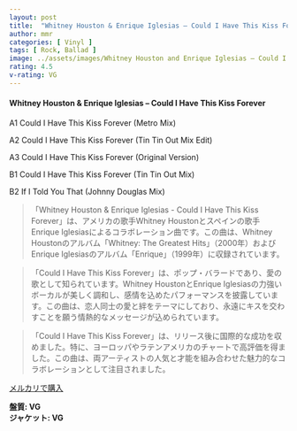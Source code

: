 ```yaml
---
layout: post
title:  "Whitney Houston & Enrique Iglesias – Could I Have This Kiss Forever"
author: mmr
categories: [ Vinyl ]
tags: [ Rock, Ballad ]
image: ../assets/images/Whitney Houston and Enrique Iglesias – Could I Have This Kiss Forever.jpg
rating: 4.5
v-rating: VG
---
```


#### Whitney Houston & Enrique Iglesias – Could I Have This Kiss Forever

A1		Could I Have This Kiss Forever (Metro Mix)

A2		Could I Have This Kiss Forever (Tin Tin Out Mix Edit)

A3		Could I Have This Kiss Forever (Original Version)

B1		Could I Have This Kiss Forever (Tin Tin Out Mix)

B2		If I Told You That (Johnny Douglas Mix)

> 「Whitney Houston & Enrique Iglesias - Could I Have This Kiss Forever」は、アメリカの歌手Whitney Houstonとスペインの歌手Enrique Iglesiasによるコラボレーション曲です。この曲は、Whitney Houstonのアルバム「Whitney: The Greatest Hits」（2000年）およびEnrique Iglesiasのアルバム「Enrique」（1999年）に収録されています。

> 「Could I Have This Kiss Forever」は、ポップ・バラードであり、愛の歌として知られています。Whitney HoustonとEnrique Iglesiasの力強いボーカルが美しく調和し、感情を込めたパフォーマンスを披露しています。この曲は、恋人同士の愛と絆をテーマにしており、永遠にキスを交わすことを願う情熱的なメッセージが込められています。

> 「Could I Have This Kiss Forever」は、リリース後に国際的な成功を収めました。特に、ヨーロッパやラテンアメリカのチャートで高評価を得ました。この曲は、両アーティストの人気と才能を組み合わせた魅力的なコラボレーションとして注目されました。

[メルカリで購入](https://jp.mercari.com/item/m47028864248)

<div class="mt-4 mb-4 d-flex align-items-center">
<strong class="mr-1">盤質: VG</strong>
</div>
<div class="mt-4 mb-4 d-flex align-items-center">
<strong class="mr-1">ジャケット: VG</strong>
</div>
